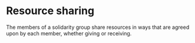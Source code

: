# Resource sharing

The members of a solidarity group share resources in ways that are agreed upon by each member, whether giving or receiving.

